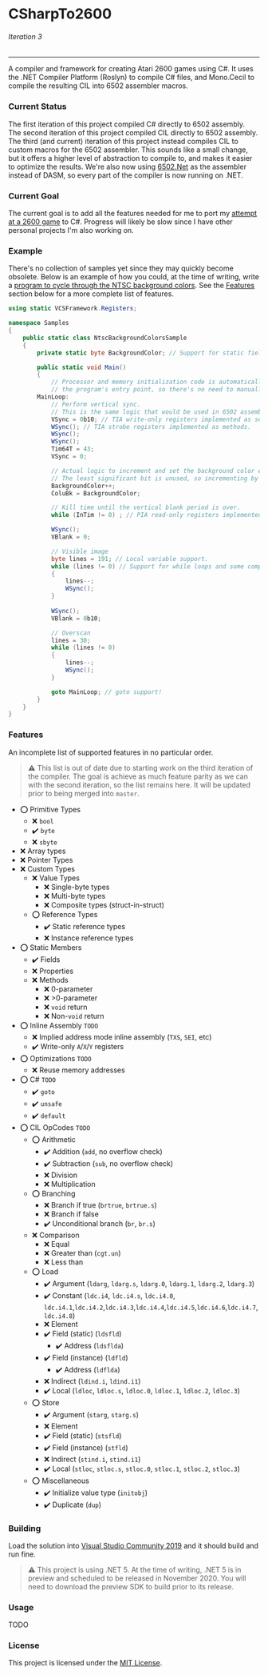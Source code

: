 # CSharpTo2600

###### Iteration 3
---
A compiler and framework for creating Atari 2600 games using C#. It uses the .NET Compiler Platform (Roslyn) to compile C# files, and Mono.Cecil to compile the resulting CIL into 6502 assembler macros.

### Current Status
The first iteration of this project compiled C# directly to 6502 assembly.\
The second iteration of this project compiled CIL directly to 6502 assembly.\
The third (and current) iteration of this project instead compiles CIL to custom macros for the 6502 assembler. This sounds like a small change, but it offers a higher level of abstraction to compile to, and makes it easier to optimize the results. We're also now using [6502.Net](https://github.com/informedcitizenry/6502.Net) as the assembler instead of DASM, so every part of the compiler is now running on .NET.

### Current Goal
The current goal is to add all the features needed for me to port my [attempt at a 2600 game](https://gist.github.com/Yttrmin/18ecc3d2d68b407b4be1) to C#. Progress will likely be slow since I have other personal projects I'm also working on.

### Example
There's no collection of samples yet since they may quickly become obsolete. 
Below is an example of how you could, at the time of writing, write a [program to cycle through the NTSC background colors](./Samples/NtscBackgroundColorsSample.cs). 
See the [Features](#features) section below for a more complete list of features.

```csharp
using static VCSFramework.Registers;

namespace Samples
{
    public static class NtscBackgroundColorsSample
    {
        private static byte BackgroundColor; // Support for static fields.

        public static void Main()
        {
            // Processor and memory initialization code is automatically injected by the compiler into
            // the program's entry point, so there's no need to manually do it.
        MainLoop:
            // Perform vertical sync.
            // This is the same logic that would be used in 6502 assembly as well.
            VSync = 0b10; // TIA write-only registers implemented as setter-only properties.
            WSync(); // TIA strobe registers implemented as methods.
            WSync();
            WSync();
            Tim64T = 43;
            VSync = 0;

            // Actual logic to increment and set the background color every frame.
            // The least significant bit is unused, so incrementing by 1 instead of 2 slows the flashing down.
            BackgroundColor++;
            ColuBk = BackgroundColor;

            // Kill time until the vertical blank period is over.
            while (InTim != 0) ; // PIA read-only registers implemented as getter-only properties.

            WSync();
            VBlank = 0;

            // Visible image
            byte lines = 191; // Local variable support.
            while (lines != 0) // Support for while loops and some comparisons.
            {
                lines--;
                WSync();
            }
            
            WSync();
            VBlank = 0b10;

            // Overscan
            lines = 30;
            while (lines != 0)
            {
                lines--;
                WSync();
            }

            goto MainLoop; // goto support!
        }
    }
}
```

### Features
An incomplete list of supported features in no particular order. 

>:warning: This list is out of date due to starting work on the third iteration of the compiler. The goal is achieve as much feature parity as we can with the second iteration, so the list remains here. It will be updated prior to being merged into `master`.

* :o: Primitive Types
  * :x: `bool`
  * :heavy_check_mark: `byte`
  * :x: `sbyte`
* :x: Array types
* :x: Pointer Types
* :x: Custom Types
  * :x: Value Types
    * :x: Single-byte types
	* :x: Multi-byte types
	* :x: Composite types (struct-in-struct)
  * :o: Reference Types
    * :heavy_check_mark: Static reference types
    * :x: Instance reference types
* :o: Static Members
  * :heavy_check_mark: Fields
  * :x: Properties
  * :x: Methods
	* :x: 0-parameter
	* :x: >0-parameter
	* :x: `void` return
	* :x: Non-`void` return
* :o: Inline Assembly `TODO`
  * :x: Implied address mode inline assembly (`TXS`, `SEI`, etc)
  * :heavy_check_mark: Write-only `A`/`X`/`Y` registers
* :o: Optimizations `TODO`
  * :x: Reuse memory addresses
* :o: C# `TODO`
  * :heavy_check_mark: `goto`
  * :heavy_check_mark: `unsafe`
  * :heavy_check_mark: `default`
* :o: CIL OpCodes `TODO`
  * :o: Arithmetic
    * :heavy_check_mark: Addition (`add`, no overflow check)
	* :heavy_check_mark: Subtraction (`sub`, no overflow check)
	* :x: Division
	* :x: Multiplication
  * :o: Branching
    * :x: Branch if true (`brtrue`, `brtrue.s`)
	* :x: Branch if false
	* :heavy_check_mark: Unconditional branch (`br`, `br.s`)
  * :x: Comparison
    * :x: Equal
    * :x: Greater than (`cgt.un`)
	* :x: Less than
  * :o: Load
    * :heavy_check_mark: Argument (`ldarg`, `ldarg.s`, `ldarg.0`, `ldarg.1`, `ldarg.2`, `ldarg.3`)
	* :heavy_check_mark: Constant (`ldc.i4`, `ldc.i4.s`, `ldc.i4.0`, `ldc.i4.1`,`ldc.i4.2`,`ldc.i4.3`,`ldc.i4.4`,`ldc.i4.5`,`ldc.i4.6`,`ldc.i4.7`,`ldc.i4.8`)
	* :x: Element
	* :heavy_check_mark: Field (static) (`ldsfld`)
	  * :heavy_check_mark: Address (`ldsflda`)
	* :heavy_check_mark: Field (instance) (`ldfld`)
	  * :heavy_check_mark: Address (`ldflda`)
	* :x: Indirect (`ldind.i`, `ldind.i1`)
	* :heavy_check_mark: Local (`ldloc`, `ldloc.s`, `ldloc.0`, `ldloc.1`, `ldloc.2`, `ldloc.3`)
  * :o: Store
    * :heavy_check_mark: Argument (`starg`, `starg.s`)
	* :x: Element
	* :heavy_check_mark: Field (static) (`stsfld`)
	* :heavy_check_mark: Field (instance) (`stfld`)
	* :x: Indirect (`stind.i`, `stind.i1`)
	* :heavy_check_mark: Local (`stloc`, `stloc.s`, `stloc.0`, `stloc.1`, `stloc.2`, `stloc.3`)
  * :o: Miscellaneous
    * :heavy_check_mark: Initialize value type (`initobj`)
    * :heavy_check_mark: Duplicate (`dup`)

### Building
Load the solution into [Visual Studio Community 2019](https://www.visualstudio.com/) and it should build and run fine.

>:warning: This project is using .NET 5. At the time of writing, .NET 5 is in preview and scheduled to be released in November 2020. You will need to download the preview SDK to build prior to its release.

### Usage

TODO

### License
This project is licensed under the [MIT License](./LICENSE.txt).
